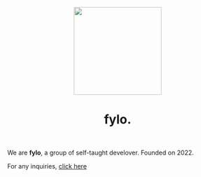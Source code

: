 <div align="center">
  <p>
    <img src="https://avatars.githubusercontent.com/u/100820731?s=400&u=882a96706c0656c8bd4b6482bdc32877cf9c40a2&v=4" width="200"/>
  </p>
  <h1>fylo.</h1>
  <br />
</div>

<p>We are <strong>fylo</strong>, a group of self-taught develover. Founded on 2022.
</p>
<p>For any inquiries, <a href="mailto:naufalizeds@gmail.com">click here</a></p>

